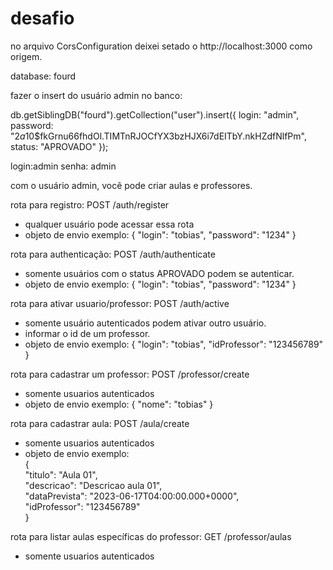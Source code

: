 # desafio

no arquivo CorsConfiguration deixei setado o http://localhost:3000 como origem.

database: fourd <br />

fazer o insert do usuário admin no banco: <br />

db.getSiblingDB("fourd").getCollection("user").insert({
    login: "admin",
    password: "$2a$10$fkGrnu66fhdOl.TIMTnRJOCfYX3bzHJX6i7dEITbY.nkHZdfNlfPm",
    status: "APROVADO"
});

login:admin senha: admin

com o usuário admin, você pode criar aulas e professores.

rota para registro: POST /auth/register
 - qualquer usuário pode acessar essa rota
 - objeto de envio exemplo: { "login": "tobias", "password": "1234" }

rota para authenticação: POST /auth/authenticate
 - somente usuários com o status APROVADO podem se autenticar.
 - objeto de envio exemplo: { "login": "tobias", "password": "1234" }

rota para ativar usuario/professor: POST /auth/active
 - somente usuário autenticados podem ativar outro usuário.
 - informar o id de um professor.
 - objeto de envio exemplo: { "login": "tobias", "idProfessor": "123456789" }

rota para cadastrar um professor: POST /professor/create
  - somente usuarios autenticados
  - objeto de envio exemplo: { "nome": "tobias" }

rota para cadastrar aula: POST /aula/create
  - somente usuarios autenticados
  - objeto de envio exemplo: <br />
  {<br />
	  "titulo": "Aula 01",<br />
	  "descricao": "Descricao aula 01",<br />
	  "dataPrevista": "2023-06-17T04:00:00.000+0000",<br />
	  "idProfessor": "123456789"<br />
  }<br />
  
rota para listar aulas específicas do professor: GET /professor/aulas
  - somente usuarios autenticados
